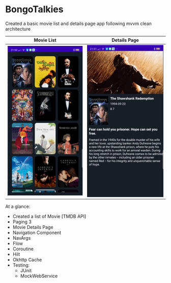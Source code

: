 # BongoTalkies

Created a basic movie list and details page app following mvvm clean architecture


Movie List              |  Details Page                          
:----------------:|:----------------:
![](/screens/list_page.png)  |  ![](/screens/details_page.png) 


At a glance:

-  Created a list of Movie [TMDB API]
-  Paging 3
-  Movie Details Page
-  Navigation Component
-  NavArgs
-  Flow
-  Coroutine
-  Hilt
-  Okhttp Cache
-  Testing:
    - JUnit
    - MockWebService

